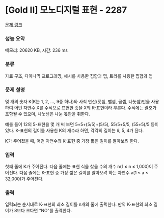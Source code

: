 # [Gold II] 모노디지털 표현 - 2287 

[문제 링크](https://www.acmicpc.net/problem/2287) 

### 성능 요약

메모리: 20620 KB, 시간: 236 ms

### 분류

자료 구조, 다이나믹 프로그래밍, 해시를 사용한 집합과 맵, 트리를 사용한 집합과 맵

### 문제 설명

<p>몇 개의 숫자 K(K는 1, 2, …, 9중 하나)와 사칙 연산(덧셈, 뺄셈, 곱셈, 나눗셈)만을 사용하여 어떤 자연수 X를 수식으로 표현한 것을 X의 K-표현이라 부른다. 수식에는 괄호가 포함될 수 있으며, 나눗셈은 나눈 몫만을 취한다.</p>

<p>예를 들어 12의 5-표현을 몇 개 써 보면 5+5+(5/5)+(5/5), 55/5+5/5, (55+5)/5 등이 있다. K-표현의 길이를 사용한 K의 개수라 하면, 각각의 길이는 6, 5, 4가 된다.</p>

<p>K가 주어졌을 때, 어떤 자연수의 K-표현 중 가장 짧은 길이를 알아보려 한다.</p>

### 입력 

 <p>첫째 줄에 K가 주어진다. 다음 줄에는 표현 식을 찾을 수의 개수 n(1 ≤ n ≤ 1,000)이 주어진다. 다음 줄에는 K-표현 중 가장 짧은 길이를 알아보려 하는 자연수 a(1 ≤ a ≤ 32,000)가 주어진다.</p>

### 출력 

 <p>입력되는 순서대로 K-표현의 최소 길이를 n개의 줄에 출력한다. 만약 K-표현의 최소 길이가 8보다 크다면 “NO"를 출력한다.</p>

